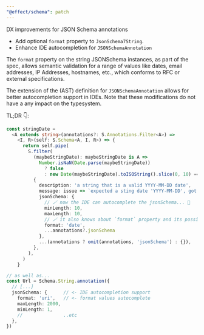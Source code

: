 ```yaml
---
"@effect/schema": patch
---
```


DX improvements for JSON Schema annotations

- Add optional `format` property to `JsonSchema7String`.
- Enhance IDE autocompletion for `JSONSchemaAnnotation`

The `format` property on the string JSONSchema instances, as part of the spec, allows semantic validation for a range of values like dates, email addresses, IP Addresses, hostnames, etc., which conforms to RFC or external specifications.


The extension of the (AST) definition for `JSONSchemaAnnotation` allows for better autocompletion support in IDEs.
Note that these modifications do not have a any impact on the typesystem.

TL;DR 👇:

```ts
const stringDate =
  <A extends string>(annotations?: S.Annotations.Filter<A>) =>
    <I, R>(self: S.Schema<A, I, R>) => {
      return self.pipe(
        S.filter(
          (maybeStringDate): maybeStringDate is A =>
            Number.isNaN(Date.parse(maybeStringDate))
              ? false
              : new Date(maybeStringDate).toISOString().slice(0, 10) === maybeStringDate,
          {
            description: 'a string that is a valid YYYY-MM-DD date',
            message: issue => `expected a sting date 'YYYY-MM-DD', got '${issue.actual}'`,
            jsonSchema: {
              // 🪄 now the IDE can autocomplete the jsonSchema... 🧚
              minLength: 10,
              maxLength: 10,
              // 🪄 it also knows about `format` property and its possible values `builtins & string` ... 🧚
              format: 'date',
              ...annotations?.jsonSchema
            },
            ...(annotations ? omit(annotations, 'jsonSchema') : {}),
          },
        ),
      )
    }

// as well as...
const Url = Schema.String.annotation({
  // [...]
  jsonSchema: {      // <- IDE autocompletion support
    format: 'uri',   // <- format values autocomplete
    maxLength: 2000,
    minLength: 1,
    //               ..etc
  },
})


```
